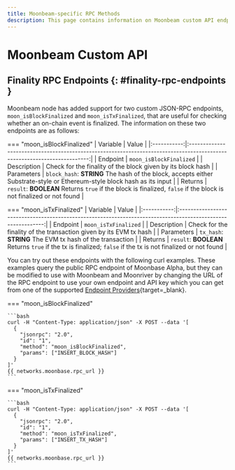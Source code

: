 ```yaml
---
title: Moonbeam-specific RPC Methods
description: This page contains information on Moonbeam custom API endpoints (JSON-RPC methods specific to Moonbeam).
---
```


# Moonbeam Custom API 

## Finality RPC Endpoints {: #finality-rpc-endpoints }

Moonbeam node has added support for two custom JSON-RPC endpoints, `moon_isBlockFinalized` and `moon_isTxFinalized`, that are useful for checking whether an on-chain event is finalized. The information on these two endpoints are as follows:

=== "moon_isBlockFinalized"
    |  Variable   |                                                          Value                                                           |
    |:-----------:|:------------------------------------------------------------------------------------------------------------------------:|
    |  Endpoint   |                                                 `moon_isBlockFinalized`                                                  |
    | Description |                               Check for the finality of the block given by its block hash                                |
    | Parameters  | `block_hash`: **STRING** The hash of the block, accepts either Substrate-style or Ethereum-style block hash as its input |
    |   Returns   |    `result`: **BOOLEAN** Returns `true` if the block is finalized, `false` if the block is not finalized or not found    |

=== "moon_isTxFinalized"
    |  Variable   |                                                    Value                                                     |
    |:-----------:|:------------------------------------------------------------------------------------------------------------:|
    |  Endpoint   |                                             `moon_isTxFinalized`                                             |
    | Description |                      Check for the finality of the transaction given by its EVM tx hash                      |
    | Parameters  |                           `tx_hash`: **STRING** The EVM tx hash of the transaction                           |
    |   Returns   | `result`: **BOOLEAN** Returns `true` if the tx is finalized; `false` if the tx is not finalized or not found |

You can try out these endpoints with the following curl examples. These examples query the public RPC endpoint of Moonbase Alpha, but they can be modified to use with Moonbeam and Moonriver by changing the URL of the RPC endpoint to use your own endpoint and API key which you can get from one of the supported [Endpoint Providers](/builders/get-started/endpoints/){target=_blank}.

=== "moon_isBlockFinalized"

    ```bash
    curl -H "Content-Type: application/json" -X POST --data '[
      {
        "jsonrpc": "2.0",
        "id": "1",
        "method": "moon_isBlockFinalized",
        "params": ["INSERT_BLOCK_HASH"]
      }
    ]'
    {{ networks.moonbase.rpc_url }}
    ```

=== "moon_isTxFinalized"

    ```bash
    curl -H "Content-Type: application/json" -X POST --data '[
      {
        "jsonrpc": "2.0",
        "id": "1",
        "method": "moon_isTxFinalized",
        "params": ["INSERT_TX_HASH"]
      }
    ]'
    {{ networks.moonbase.rpc_url }}
    ```
